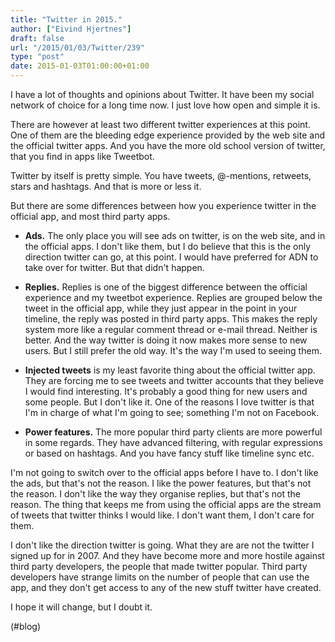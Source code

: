 ```yaml
---
title: "Twitter in 2015."
author: ["Eivind Hjertnes"]
draft: false
url: "/2015/01/03/Twitter/239"
type: "post"
date: 2015-01-03T01:00:00+01:00
---
```


I have a lot of thoughts and opinions about Twitter. It have been my
social network of choice for a long time now. I just love how open and
simple it is.

There are however at least two different twitter experiences at this
point. One of them are the bleeding edge experience provided by the web
site and the official twitter apps. And you have the more old school
version of twitter, that you find in apps like Tweetbot.

Twitter by itself is pretty simple. You have tweets, @-mentions,
retweets, stars and hashtags. And that is more or less it.

But there are some differences between how you experience twitter in the
official app, and most third party apps.

-   **Ads.** The only place you will see ads on twitter, is on the web site,
    and in the official apps. I don't like them, but I do believe that
    this is the only direction twitter can go, at this point. I would have
    preferred for ADN to take over for twitter. But that didn't happen.

-   **Replies.** Replies is one of the biggest difference between the
    official experience and my tweetbot experience. Replies are grouped
    below the tweet in the official app, while they just appear in the
    point in your timeline, the reply was posted in third party apps. This
    makes the reply system more like a regular comment thread or e-mail
    thread. Neither is better. And the way twitter is doing it now makes
    more sense to new users. But I still prefer the old way. It's the way
    I'm used to seeing them.

-   **Injected tweets** is my least favorite thing about the official
    twitter app. They are forcing me to see tweets and twitter accounts
    that they believe I would find interesting. It's probably a good thing
    for new users and some people. But I don't like it. One of the reasons
    I love twitter is that I'm in charge of what I'm going to see;
    something I'm not on Facebook.

-   **Power features.** The more popular third party clients are more
    powerful in some regards. They have advanced filtering, with regular
    expressions or based on hashtags. And you have fancy stuff like
    timeline sync etc.

I'm not going to switch over to the official apps before I have to. I
don't like the ads, but that's not the reason. I like the power
features, but that's not the reason. I don't like the way they organise
replies, but that's not the reason. The thing that keeps me from using
the official apps are the stream of tweets that twitter thinks I would
like. I don't want them, I don't care for them.

I don't like the direction twitter is going. What they are are not the
twitter I signed up for in 2007. And they have become more and more
hostile against third party developers, the people that made twitter
popular. Third party developers have strange limits on the number of
people that can use the app, and they don't get access to any of the new
stuff twitter have created.

I hope it will change, but I doubt it.

(#blog)
